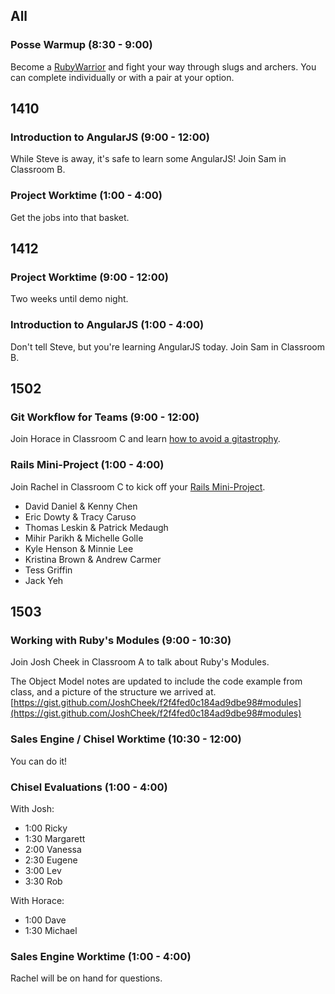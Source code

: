 ## All

### Posse Warmup (8:30 - 9:00)

Become a [RubyWarrior](https://www.bloc.io/ruby-warrior/) and fight your way through slugs and archers. You can complete individually or with a pair at your option.

## 1410

### Introduction to AngularJS (9:00 - 12:00)

While Steve is away, it's safe to learn some AngularJS! Join Sam in Classroom B.

### Project Worktime (1:00 - 4:00)

Get the jobs into that basket.

## 1412

### Project Worktime (9:00 - 12:00)

Two weeks until demo night.

### Introduction to AngularJS (1:00 - 4:00)

Don't tell Steve, but you're learning AngularJS today. Join Sam in Classroom B.

## 1502

### Git Workflow for Teams (9:00 - 12:00)

Join Horace in Classroom C and learn [how to avoid a gitastrophy](https://github.com/turingschool/lesson_plans/blob/master/ruby_02-web_applications_with_ruby/revisiting-git-workflows-module-2.markdown).

### Rails Mini-Project (1:00 - 4:00)

Join Rachel in Classroom C to kick off your [Rails Mini-Project](https://github.com/turingschool/challenges/blob/master/rails-mini-project.markdown).

* David Daniel & Kenny Chen
* Eric Dowty & Tracy Caruso
* Thomas Leskin & Patrick Medaugh
* Mihir Parikh & Michelle Golle
* Kyle Henson & Minnie Lee
* Kristina Brown & Andrew Carmer
* Tess Griffin
* Jack Yeh

## 1503

### Working with Ruby's Modules (9:00 - 10:30)

Join Josh Cheek in Classroom A to talk about Ruby's Modules.

The Object Model notes are updated to include the code example from class,
and a picture of the structure we arrived at.
[https://gist.github.com/JoshCheek/f2f4fed0c184ad9dbe98#modules](https://gist.github.com/JoshCheek/f2f4fed0c184ad9dbe98#modules)

### Sales Engine / Chisel Worktime (10:30 - 12:00)

You can do it!

### Chisel Evaluations (1:00 - 4:00)

With Josh:

* 1:00 Ricky
* 1:30 Margarett
* 2:00 Vanessa
* 2:30 Eugene
* 3:00 Lev
* 3:30 Rob

With Horace:

* 1:00 Dave
* 1:30 Michael

### Sales Engine Worktime (1:00 - 4:00)

Rachel will be on hand for questions.
